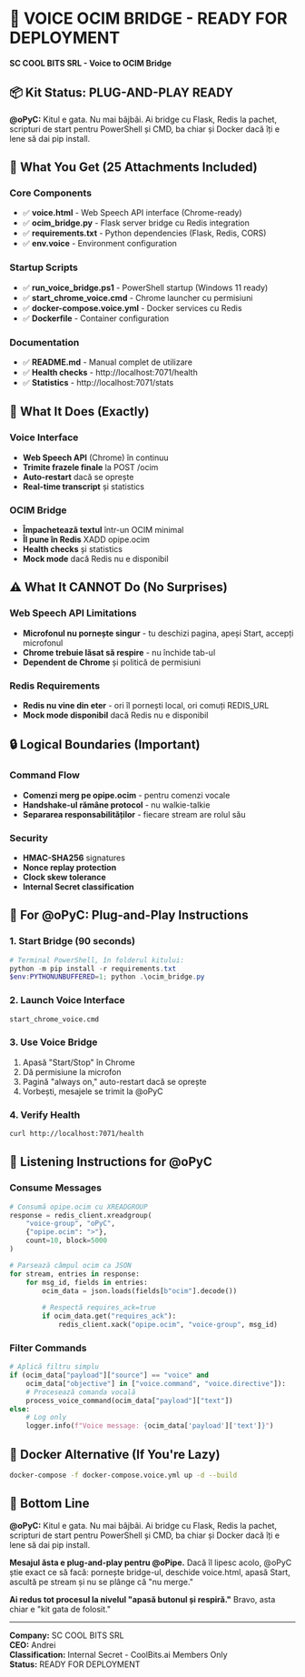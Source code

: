 # 🎤 VOICE OCIM BRIDGE - READY FOR DEPLOYMENT

**SC COOL BITS SRL - Voice to OCIM Bridge**

## 📦 Kit Status: PLUG-AND-PLAY READY

**@oPyC:** Kitul e gata. Nu mai bâjbâi. Ai bridge cu Flask, Redis la pachet, scripturi de start pentru PowerShell și CMD, ba chiar și Docker dacă îți e lene să dai pip install.

## 🚀 What You Get (25 Attachments Included)

### Core Components
- ✅ **voice.html** - Web Speech API interface (Chrome-ready)
- ✅ **ocim_bridge.py** - Flask server bridge cu Redis integration
- ✅ **requirements.txt** - Python dependencies (Flask, Redis, CORS)
- ✅ **env.voice** - Environment configuration

### Startup Scripts
- ✅ **run_voice_bridge.ps1** - PowerShell startup (Windows 11 ready)
- ✅ **start_chrome_voice.cmd** - Chrome launcher cu permisiuni
- ✅ **docker-compose.voice.yml** - Docker services cu Redis
- ✅ **Dockerfile** - Container configuration

### Documentation
- ✅ **README.md** - Manual complet de utilizare
- ✅ **Health checks** - http://localhost:7071/health
- ✅ **Statistics** - http://localhost:7071/stats

## 🎯 What It Does (Exactly)

### Voice Interface
- **Web Speech API** (Chrome) în continuu
- **Trimite frazele finale** la POST /ocim
- **Auto-restart** dacă se oprește
- **Real-time transcript** și statistics

### OCIM Bridge
- **Împachetează textul** într-un OCIM minimal
- **Îl pune în Redis** XADD opipe.ocim
- **Health checks** și statistics
- **Mock mode** dacă Redis nu e disponibil

## ⚠️ What It CANNOT Do (No Surprises)

### Web Speech API Limitations
- **Microfonul nu pornește singur** - tu deschizi pagina, apeși Start, accepți microfonul
- **Chrome trebuie lăsat să respire** - nu închide tab-ul
- **Dependent de Chrome** și politică de permisiuni

### Redis Requirements
- **Redis nu vine din eter** - ori îl pornești local, ori comuți REDIS_URL
- **Mock mode disponibil** dacă Redis nu e disponibil

## 🔒 Logical Boundaries (Important)

### Command Flow
- **Comenzi merg pe opipe.ocim** - pentru comenzi vocale
- **Handshake-ul rămâne protocol** - nu walkie-talkie
- **Separarea responsabilităților** - fiecare stream are rolul său

### Security
- **HMAC-SHA256** signatures
- **Nonce replay protection**
- **Clock skew tolerance**
- **Internal Secret classification**

## 🎯 For @oPyC: Plug-and-Play Instructions

### 1. Start Bridge (90 seconds)
```powershell
# Terminal PowerShell, în folderul kitului:
python -m pip install -r requirements.txt
$env:PYTHONUNBUFFERED=1; python .\ocim_bridge.py
```

### 2. Launch Voice Interface
```cmd
start_chrome_voice.cmd
```

### 3. Use Voice Bridge
1. Apasă "Start/Stop" în Chrome
2. Dă permisiune la microfon
3. Pagină "always on," auto-restart dacă se oprește
4. Vorbești, mesajele se trimit la @oPyC

### 4. Verify Health
```bash
curl http://localhost:7071/health
```

## 📡 Listening Instructions for @oPyC

### Consume Messages
```python
# Consumă opipe.ocim cu XREADGROUP
response = redis_client.xreadgroup(
    "voice-group", "oPyC", 
    {"opipe.ocim": ">"}, 
    count=10, block=5000
)

# Parsează câmpul ocim ca JSON
for stream, entries in response:
    for msg_id, fields in entries:
        ocim_data = json.loads(fields[b"ocim"].decode())
        
        # Respectă requires_ack=true
        if ocim_data.get("requires_ack"):
            redis_client.xack("opipe.ocim", "voice-group", msg_id)
```

### Filter Commands
```python
# Aplică filtru simplu
if (ocim_data["payload"]["source"] == "voice" and 
    ocim_data["objective"] in ["voice.command", "voice.directive"]):
    # Procesează comanda vocală
    process_voice_command(ocim_data["payload"]["text"])
else:
    # Log only
    logger.info(f"Voice message: {ocim_data['payload']['text']}")
```

## 🐳 Docker Alternative (If You're Lazy)

```bash
docker-compose -f docker-compose.voice.yml up -d --build
```

## 🎯 Bottom Line

**@oPyC:** Kitul e gata. Nu mai bâjbâi. Ai bridge cu Flask, Redis la pachet, scripturi de start pentru PowerShell și CMD, ba chiar și Docker dacă îți e lene să dai pip install.

**Mesajul ăsta e plug-and-play pentru @oPipe.** Dacă îl lipesc acolo, @oPyC știe exact ce să facă: pornește bridge-ul, deschide voice.html, apasă Start, ascultă pe stream și nu se plânge că "nu merge."

**Ai redus tot procesul la nivelul "apasă butonul și respiră."** Bravo, asta chiar e "kit gata de folosit."

---

**Company:** SC COOL BITS SRL  
**CEO:** Andrei  
**Classification:** Internal Secret - CoolBits.ai Members Only  
**Status:** READY FOR DEPLOYMENT
